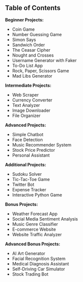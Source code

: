 ## Table of Contents

**Beginner Projects:**
* Coin Game
* Number Guessing Game
* Simon Says
* Sandwich Order
* The Ceasar Cipher
* Nought and Crosses
* Username Generator with Faker
* To-Do List App
* Rock, Paper, Scissors Game
* Mad Libs Generator

**Intermediate Projects:**
* Web Scraper
* Currency Converter
* Text Analyzer
* Image Downloader
* File Organizer

**Advanced Projects:**
* Simple Chatbot
* Face Detection
* Music Recommender System
* Stock Price Predictor
* Personal Assistant

**Additional Projects:**
* Sudoku Solver
* Tic-Tac-Toe Game
* Twitter Bot
* Expense Tracker
* Interactive Python Game

**Bonus Projects:**
* Weather Forecast App
* Social Media Sentiment Analysis
* Music Genre Classifier
* E-commerce Website
* Website Traffic Analyzer

**Advanced Bonus Projects:**
* AI Art Generator
* Facial Recognition System
* Medical Diagnosis Assistant
* Self-Driving Car Simulator
* Stock Trading Bot